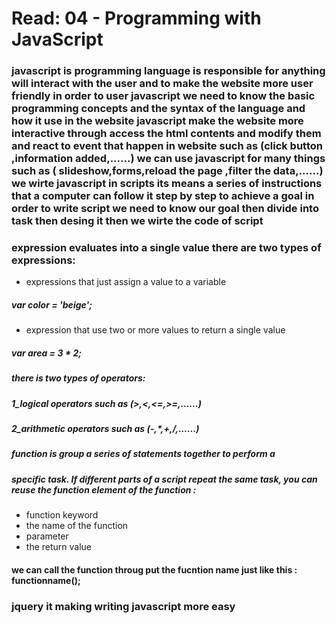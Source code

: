 # Read: 04 - Programming with JavaScript


### javascript is programming language is responsible for anything will interact with the user and to make the website more user friendly in order to user javascript we need to know the basic programming concepts and the syntax of the language and how it use in the website javascript make the website more interactive through access the  html contents and modify them and react to event that happen in website such as (click button ,information added,......) we can use javascript for many things such as ( slideshow,forms,reload the page ,filter the data,......) we wirte javascript in scripts its means a series of instructions that a computer can follow  it step by step to achieve a goal  in order to write script we need to know our goal then divide into task then desing it then we wirte the code of script

### expression evaluates into  a single value there are two types of expressions:
* expressions that just assign a value to a variable
##### var color = 'beige'; 
* expression that use two or more values to return a single value
##### var area = 3 * 2; 
 
##### there is two types of operators:
##### 1_logical operators such as (>,<,<=,>=,......)
##### 2_arithmetic operators such as (-,*,+,/,......)

##### function is group a series of statements together to perform a
##### specific task. If different parts of a script repeat the same task, you can reuse the function element of the function :
*  function keyword
* the name of the function
* parameter
* the return value
#### we can call the function throug put the fucntion name just like this : functionname();

### jquery it making writing javascript more easy 

